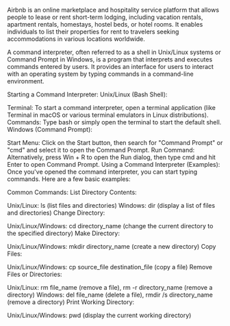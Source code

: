 Airbnb is an online marketplace and hospitality service platform that allows people to lease or rent short-term lodging, including vacation rentals, apartment rentals, homestays, hostel beds, or hotel rooms. It enables individuals to list their properties for rent to travelers seeking accommodations in various locations worldwide.

A command interpreter, often referred to as a shell in Unix/Linux systems or Command Prompt in Windows, is a program that interprets and executes commands entered by users. It provides an interface for users to interact with an operating system by typing commands in a command-line environment.

Starting a Command Interpreter:
Unix/Linux (Bash Shell):

Terminal: To start a command interpreter, open a terminal application (like Terminal in macOS or various terminal emulators in Linux distributions).
Commands: Type bash or simply open the terminal to start the default shell.
Windows (Command Prompt):

Start Menu: Click on the Start button, then search for "Command Prompt" or "cmd" and select it to open the Command Prompt.
Run Command: Alternatively, press Win + R to open the Run dialog, then type cmd and hit Enter to open Command Prompt.
Using a Command Interpreter (Examples):
Once you've opened the command interpreter, you can start typing commands. Here are a few basic examples:

Common Commands:
List Directory Contents:

Unix/Linux: ls (list files and directories)
Windows: dir (display a list of files and directories)
Change Directory:

Unix/Linux/Windows: cd directory_name (change the current directory to the specified directory)
Make Directory:

Unix/Linux/Windows: mkdir directory_name (create a new directory)
Copy Files:

Unix/Linux/Windows: cp source_file destination_file (copy a file)
Remove Files or Directories:

Unix/Linux: rm file_name (remove a file), rm -r directory_name (remove a directory)
Windows: del file_name (delete a file), rmdir /s directory_name (remove a directory)
Print Working Directory:

Unix/Linux/Windows: pwd (display the current working directory)
